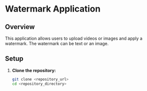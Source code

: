 # Watermark Application

## Overview
This application allows users to upload videos or images and apply a watermark. The watermark can be text or an image.

## Setup

1. **Clone the repository:**
   ```bash
   git clone <repository_url>
   cd <repository_directory>
